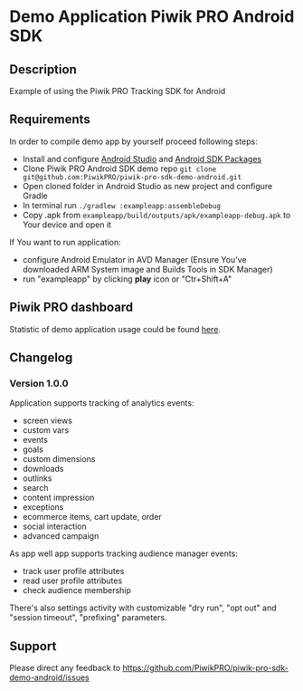 # Demo Application Piwik PRO Android SDK

## Description

Example of using the Piwik PRO Tracking SDK for Android

## Requirements
 
In order to compile demo app by yourself proceed following steps:

* Install and configure [Android Studio](http://developer.android.com/sdk/installing/studio.html) and [Android SDK Packages](http://developer.android.com/sdk/installing/adding-packages.html)
* Clone Piwik PRO Android SDK demo repo `git clone git@github.com:PiwikPRO/piwik-pro-sdk-demo-android.git`
* Open cloned folder in Android Studio as new project and configure Gradle
* In terminal run `./gradlew :exampleapp:assembleDebug`
* Copy .apk from `exampleapp/build/outputs/apk/exampleapp-debug.apk` to Your device and open it
    
If You want to run application:

* configure Android Emulator in AVD Manager (Ensure You've downloaded ARM System image and Builds Tools in SDK Manager)
* run "exampleapp" by clicking __play__ icon or "Ctr+Shift+A"

    
## Piwik PRO dashboard

Statistic of demo application usage could be found [here](https://demoaccess.piwik.pro).

## Changelog

### Version 1.0.0

Application supports tracking of analytics events:
* screen views
* custom vars
* events
* goals
* custom dimensions
* downloads
* outlinks
* search
* content impression
* exceptions
* ecommerce items, cart update, order
* social interaction
* advanced campaign

As app well app supports tracking audience manager events:
* track user profile attributes
* read user profile attributes
* check audience membership

There's also settings activity with customizable "dry run", "opt out" and "session timeout", "prefixing" parameters.

## Support

Please direct any feedback to
https://github.com/PiwikPRO/piwik-pro-sdk-demo-android/issues

